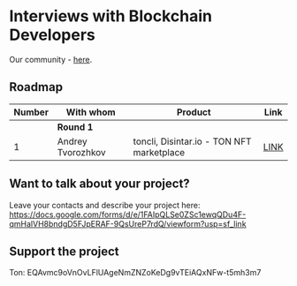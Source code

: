 # Interviews with Blockchain Developers

 Our community - [here](https://t.me/ton_learn).

## Roadmap
| Number | With whom | Product | Link |
| ------------- | ------------- | ------------- | ------------- |
|| **Round 1**   |||
| 1 | Andrey Tvorozhkov | toncli, Disintar.io - TON NFT marketplace | [LINK](.disintar.md)  | 



## Want to talk about your project?

Leave your contacts and describe your project here: https://docs.google.com/forms/d/e/1FAIpQLSe0ZSc1ewqQDu4F-qmHalVH8bndgD5FJpERAF-9QsUreP7rdQ/viewform?usp=sf_link

## Support the project

Ton:  EQAvmc9oVnOvLFlUAgeNmZNZoKeDg9vTEiAQxNFw-t5mh3m7

